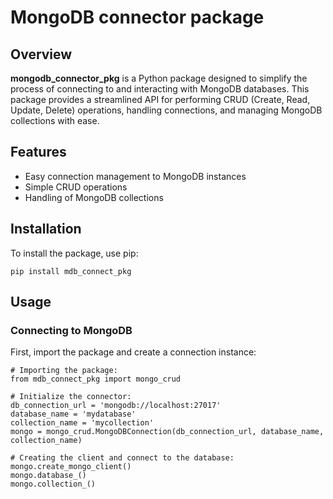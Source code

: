 # MongoDB connector package

## Overview
**mongodb_connector_pkg** is a Python package designed to simplify the process of connecting to and interacting with MongoDB databases. This package provides a streamlined API for performing CRUD (Create, Read, Update, Delete) operations, handling connections, and managing MongoDB collections with ease.

## Features
* Easy connection management to MongoDB instances
* Simple CRUD operations
* Handling of MongoDB collections

## Installation
To install the package, use pip:
```
pip install mdb_connect_pkg
```

## Usage
### Connecting to MongoDB
First, import the package and create a connection instance:
```
# Importing the package:
from mdb_connect_pkg import mongo_crud

# Initialize the connector:
db_connection_url = 'mongodb://localhost:27017'
database_name = 'mydatabase'
collection_name = 'mycollection'
mongo = mongo_crud.MongoDBConnection(db_connection_url, database_name, collection_name)

# Creating the client and connect to the database:
mongo.create_mongo_client()
mongo.database_()
mongo.collection_()
```
